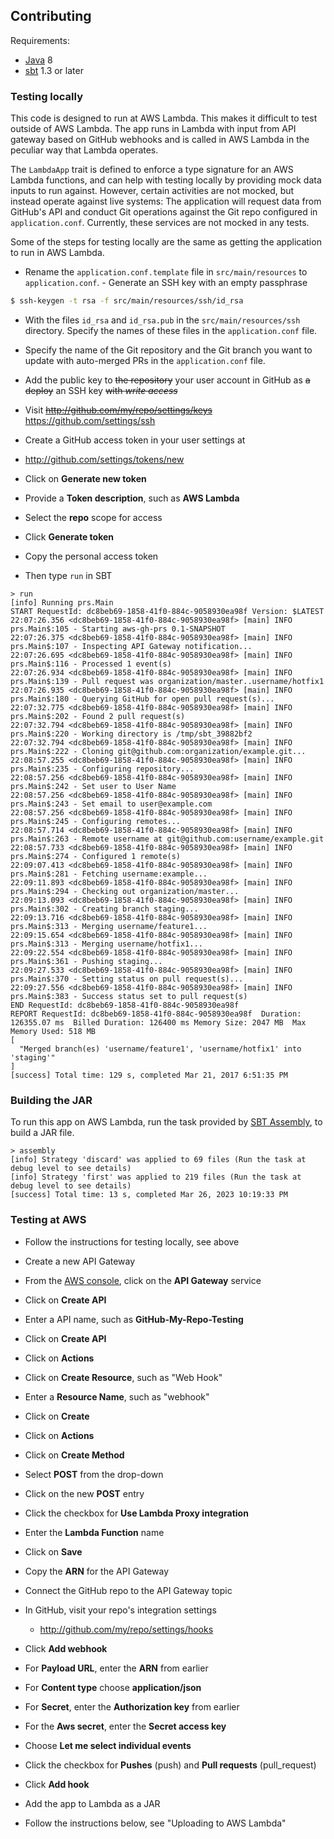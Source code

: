 [Java]: https://www.oracle.com/technetwork/java/javase/downloads/index.html
[sbt]: https://scala-sbt.org
[AWS console]: http://console.aws.amazon.com
[SBT Assembly]: http://github.com/sbt/sbt-assembly

## Contributing

Requirements:

- [Java] 8
- [sbt] 1.3 or later

### Testing locally

This code is designed to run at AWS Lambda.  This makes it difficult
to test outside of AWS Lambda.  The app runs in Lambda with input from
API gateway based on GitHub webhooks and is called in AWS Lambda
in the peculiar way that Lambda operates.

The `LambdaApp` trait is defined to enforce a type signature for an
AWS Lambda functions, and can help with testing locally by providing
mock data inputs to run against.  However, certain activities are not
mocked, but instead operate against live systems: The application will
request data from GitHub's API and conduct Git operations against the
Git repo configured in `application.conf`.  Currently, these services
are not mocked in any tests.

Some of the steps for testing locally are the same as getting the
application to run in AWS Lambda.



- Rename the `application.conf.template` file in `src/main/resources`
to `application.conf`.  - Generate an SSH key with an empty passphrase

```bash
$ ssh-keygen -t rsa -f src/main/resources/ssh/id_rsa
```

- With the files `id_rsa` and `id_rsa.pub` in the `src/main/resources/ssh`
directory.  Specify the names of these files in the `application.conf`
file.

- Specify the name of the Git repository and the Git branch you want to
update with auto-merged PRs in the `application.conf` file.

- Add the public key to ~~the repository~~ your user account in GitHub
as ~~a deploy~~ an SSH key ~~with *write access*~~

 - Visit ~~http://github.com/my/repo/settings/keys~~
https://github.com/settings/ssh

- Create a GitHub access token in your user settings at

 - http://github.com/settings/tokens/new

 - Click on **Generate new token**

 - Provide a **Token description**, such as **AWS Lambda**

 - Select the **repo** scope for access

 - Click **Generate token**

 - Copy the personal access token

- Then type `run` in SBT

```
> run
[info] Running prs.Main
START RequestId: dc8beb69-1858-41f0-884c-9058930ea98f Version: $LATEST
22:07:26.356 <dc8beb69-1858-41f0-884c-9058930ea98f> [main] INFO prs.Main$:105 - Starting aws-gh-prs 0.1-SNAPSHOT
22:07:26.375 <dc8beb69-1858-41f0-884c-9058930ea98f> [main] INFO prs.Main$:107 - Inspecting API Gateway notification...
22:07:26.695 <dc8beb69-1858-41f0-884c-9058930ea98f> [main] INFO prs.Main$:116 - Processed 1 event(s)
22:07:26.934 <dc8beb69-1858-41f0-884c-9058930ea98f> [main] INFO prs.Main$:139 - Pull request was organization/master..username/hotfix1
22:07:26.935 <dc8beb69-1858-41f0-884c-9058930ea98f> [main] INFO prs.Main$:180 - Querying GitHub for open pull request(s)...
22:07:32.775 <dc8beb69-1858-41f0-884c-9058930ea98f> [main] INFO prs.Main$:202 - Found 2 pull request(s)
22:07:32.794 <dc8beb69-1858-41f0-884c-9058930ea98f> [main] INFO prs.Main$:220 - Working directory is /tmp/sbt_39882bf2
22:07:32.794 <dc8beb69-1858-41f0-884c-9058930ea98f> [main] INFO prs.Main$:222 - Cloning git@github.com:organization/example.git...
22:08:57.255 <dc8beb69-1858-41f0-884c-9058930ea98f> [main] INFO prs.Main$:235 - Configuring repository...
22:08:57.256 <dc8beb69-1858-41f0-884c-9058930ea98f> [main] INFO prs.Main$:242 - Set user to User Name
22:08:57.256 <dc8beb69-1858-41f0-884c-9058930ea98f> [main] INFO prs.Main$:243 - Set email to user@example.com
22:08:57.256 <dc8beb69-1858-41f0-884c-9058930ea98f> [main] INFO prs.Main$:245 - Configuring remotes...
22:08:57.714 <dc8beb69-1858-41f0-884c-9058930ea98f> [main] INFO prs.Main$:263 - Remote username at git@github.com:username/example.git
22:08:57.733 <dc8beb69-1858-41f0-884c-9058930ea98f> [main] INFO prs.Main$:274 - Configured 1 remote(s)
22:09:07.413 <dc8beb69-1858-41f0-884c-9058930ea98f> [main] INFO prs.Main$:281 - Fetching username:example...
22:09:11.893 <dc8beb69-1858-41f0-884c-9058930ea98f> [main] INFO prs.Main$:294 - Checking out organization/master...
22:09:13.093 <dc8beb69-1858-41f0-884c-9058930ea98f> [main] INFO prs.Main$:302 - Creating branch staging...
22:09:13.716 <dc8beb69-1858-41f0-884c-9058930ea98f> [main] INFO prs.Main$:313 - Merging username/feature1...
22:09:15.654 <dc8beb69-1858-41f0-884c-9058930ea98f> [main] INFO prs.Main$:313 - Merging username/hotfix1...
22:09:22.554 <dc8beb69-1858-41f0-884c-9058930ea98f> [main] INFO prs.Main$:361 - Pushing staging...
22:09:27.533 <dc8beb69-1858-41f0-884c-9058930ea98f> [main] INFO prs.Main$:370 - Setting status on pull request(s)...
22:09:27.556 <dc8beb69-1858-41f0-884c-9058930ea98f> [main] INFO prs.Main$:383 - Success status set to pull request(s)
END RequestId: dc8beb69-1858-41f0-884c-9058930ea98f
REPORT RequestId: dc8beb69-1858-41f0-884c-9058930ea98f	Duration: 126355.07 ms	Billed Duration: 126400 ms Memory Size: 2047 MB  Max Memory Used: 518 MB
[
  "Merged branch(es) 'username/feature1', 'username/hotfix1' into 'staging'"
]
[success] Total time: 129 s, completed Mar 21, 2017 6:51:35 PM
```

### Building the JAR

To run this app on AWS Lambda, run the task provided by [SBT
Assembly], to build a JAR file.

```
> assembly
[info] Strategy 'discard' was applied to 69 files (Run the task at debug level to see details)
[info] Strategy 'first' was applied to 219 files (Run the task at debug level to see details)
[success] Total time: 13 s, completed Mar 26, 2023 10:19:33 PM
```

### Testing at AWS

- Follow the instructions for testing locally, see above

- Create a new API Gateway

 - From the [AWS console], click on the **API Gateway** service

 - Click on **Create API**

 - Enter a API name, such as **GitHub-My-Repo-Testing**

 - Click on **Create API**

 - Click on **Actions**

 - Click on **Create Resource**, such as "Web Hook"

 - Enter a **Resource Name**, such as "webhook"

 - Click on **Create**

 - Click on **Actions**

 - Click on **Create Method**

 - Select **POST** from the drop-down

 - Click on the new **POST** entry

 - Click the checkbox for **Use Lambda Proxy integration**

 - Enter the **Lambda Function** name

 - Click on **Save**

 - Copy the **ARN** for the API Gateway


- Connect the GitHub repo to the API Gateway topic

 - In GitHub, visit your repo's integration settings

   - http://github.com/my/repo/settings/hooks

 - Click **Add webhook**

 - For **Payload URL**, enter the **ARN** from earlier

 - For **Content type** choose **application/json**

 - For **Secret**, enter the **Authorization key** from earlier

 - For the **Aws secret**, enter the **Secret access key**

 - Choose **Let me select individual events**

 - Click the checkbox for **Pushes** (push) and **Pull requests** (pull_request)

 - Click **Add hook**

- Add the app to Lambda as a JAR

 - Follow the instructions below, see "Uploading to AWS Lambda"
